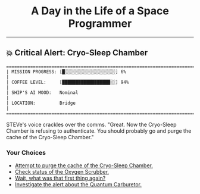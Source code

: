 <h1 align="center">A Day in the Life of a Space Programmer</h1>

---

<h2 id="node-65">💥 Critical Alert: Cryo-Sleep Chamber</h2>

```
========================================================================
| MISSION PROGRESS: [█░░░░░░░░░░░░░░░░░░░] 6%                                  |
| COFFEE LEVEL:     [██████████████████░░] 94%                                 |
| SHIP'S AI MOOD:   Nominal                                                    |
| LOCATION:         Bridge                                                     |
========================================================================
```

STEVe's voice crackles over the comms. "Great. Now the Cryo-Sleep Chamber is refusing to authenticate. You should probably go and purge the cache of the Cryo-Sleep Chamber."



### Your Choices

*   [Attempt to purge the cache of the Cryo-Sleep Chamber.](./README-0068.md)
*   [Check status of the Oxygen Scrubber.](./README-0058.md)
*   [Wait, what was that first thing again?](./README-0060.md)
*   [Investigate the alert about the Quantum Carburetor.](./README-0088.md)
